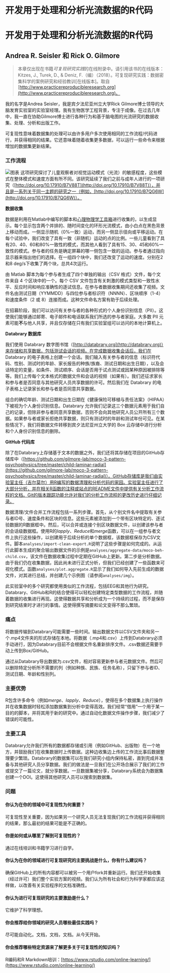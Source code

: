 # 开发用于处理和分析光流数据的R代码

# 开发用于处理和分析光流数据的R代码

## Andrea R. Seisler 和 Rick O. Gilmore

> 本章仅出现在书籍*可复现研究实践*的在线附录中。请引用该书的在线版本：Kitzes, J., Turek, D., & Deniz, F.（编）（2018）。可复现研究实践：数据密集科学的案例研究和经验教训[在线版本]。取自[http://www.practicereproducibleresearch.org](http://www.practicereproducibleresearch.org)。

我的名字是Andrea Seisler，我是宾夕法尼亚州立大学Rick Gilmore博士领导的大脑发育实验室的实验室经理。我有生物医学工程背景，专注于成像。在过去几年中，我一直在协助Gilmore博士进行各种行为和基于脑电图的光流研究的数据收集、处理、分析和出版工作。

可复现性意味着数据集的处理可以由许多用户多次使用相同的工作流程/代码进行，并获得相同的结果。它还意味着随着收集更多数据，可以运行一些命令来根据增加的数据集更新结果。

### 工作流程

![图表](rgilmore.png) 这项研究探讨了儿童观察者对视觉运动模式（光流）的敏感程度，这些模式在整体模式和速度方面有所不同。该研究延续了我们之前与成年人进行的一项研究（[http://doi.org/10.17910/B7V88T](http://doi.org/10.17910/B7V88T)），并且是一系列关于同一主题的研究之一（例如，[http://doi.org/10.17910/B7QG6W](http://doi.org/10.17910/B7QG6W)）。

**数据收集**

数据是利用在Matlab中编写的脚本和[心理物理学工具箱](http://psychtoolbox.org/)进行收集的，以生成显示。每个显示包含两个并排的、随时间变化的环形光流模式，由小白点在黑色背景上移动而成。一侧显示随机（0%一致）运动，而另一侧显示径向或平移运动。在每个试验中，我们改变了具有一致（非随机）运动的点的比例。一些儿童看到了具有20、40、60和80%一致性的模式，而其他人看到了具有15、30、45和60%一致性的模式。参与者的任务是确定屏幕的哪一侧包含一致的运动。参与者通过指向显示器来指出他们的选择。在一组四个块中，我们还改变了运动的速度。分别在2和8 deg/s下收集了两个块，总共4次运行。

由 Matlab 脚本为每个参与者生成了四个单独的输出（CSV 格式）文件，每个文件来自 4 个区块中的一个。每个 CSV 文件包含有关刺激的模式类型和一致性水平、反应时间和响应准确性的逐试信息。在参与者数据收集期间还收集了视频。文件名由测试日期（YYMMDD）与四位参与者标识符（NNNN）、区块顺序（1-4）和速度条件（2 或 8）连接而成。这种文件命名方案有助于后续处理。

在招募阶段，我们可以访问有关参与者的各种形式的个人身份识别信息（PII）。这使我们能够通过邮寄、电子邮件和电话联系我们所选的参与者家庭。大多数 PII 元素可能**不**与他人共享，并且仅存储在只有我们实验室组可以访问的本地计算机上。

**Databrary 数据库**

我们使用 Databrary 数字图书馆（[http://databrary.org](http://databrary.org)）来存储和共享数据，包括测试会话的视频。在完成数据收集会话后，我们在 Databrary 的电子表格上创建一个会话。我们输入有关参与者的信息（标识符代码、性别、测试时的年龄、家长报告的种族/族裔、测试日期和出生日期），以及会话特定的变量，如条件、测试顺序、会话是否用于试点测试或因某种原因被排除等等。我们上传每个文本格式的数据文件和会话的视频（如果有）。我们还征求家长和参与者是否同意与其他研究人员共享数据的许可。然后我们在 Databrary 的电子表格上记录家长和参与者是否同意共享数据。

组合的确切年龄、测试日期和出生日期在《健康保险可移植与责任法案》（HIPAA）下被视为个人身份识别信息。Databrary 允许我们记录这三个数据元素用于我们自己的记录，但除非参与者同意共享数据，否则不会向其他研究人员公开所有三个数据。如果参与者或家长拒绝共享数据，则只有测试时的年龄和测试年份可见。在某些情况下，我们将数据文件转移到宾夕法尼亚州立大学的 Box 云存储中进行分析和个人身份识别信息的删除。

**GitHub 代码库**

除了在Databrary上存储基于文本的数据之外，我们还将其存储在项目的GitHub存储库中（[https://github.com/gilmore-lab/moco-3-pattern-psychophysics/tree/master/child-laminar-radial](https://github.com/gilmore-lab/moco-3-pattern-psychophysics/tree/master/child-laminar-radial)）。GitHub存储库是我们由实验室主任（吉尔莫尔）用R编写的数据清理和分析代码的家园。实验室主任进行了大部分分析，并在相关R函数的注释或站点的README文件中提供有关分析工作流程的文档。Git的版本跟踪功能允许对我们的分析工作流程的更改历史进行仔细记录。

数据清理/文件合并工作流程包括一系列步骤。首先，从个别文件名中提取有关参与者ID号、速度条件和区块的信息。这些元素被添加到一个带有区块特定的、逐试验数据的R数据框中。然后，可以合并或连接个别区块数据文件，以创建该参与者的会话级数据框。使用R的*lapply*、*Reduce*和*merge*函数，可以在一组参与者文件上执行这些操作，以创建用于后续分析的单个数据框，该数据框保存为CSV文件。脚本`analyses/import-clean-export.R`说明了这些步骤是如何完成的。从运行此脚本生成的聚合输出数据文件的示例是`analyses/aggregate-data/moco-beh-child.csv`，该文件在数据收集过程中定期在GitHub上更新。第二步是分析数据。由于我们仍在收集数据，因此尚未进行正式分析，但我们已经创建了一些函数来可视化模式。函数`analyses/plot.aggregate.R`显示了我们如何导入先前生成的数据文件，对其进行总结，并创建几个示例图（请参阅`analyses/img`）。

此实验室中的多个研究都使用类似的工作流程，包括EEG和其他行为研究。Databrary、GitHub和R的结合使得可以轻松创建特定类型数据的工作流程，并随着数据的收集进行再现。这使得数据共享和分析成为一个持续的过程，而不是保存到研究结束时才进行的事情。这使得撰写摘要和论文变得不那么繁琐。

### 痛点

将数据传输到Databrary可能需要一些时间。输出数据文件以CSV文件夹和另一个.mp4文件夹的形式存储在本地。将数据（.mp4和.csv）上传到Databrary必须手动进行，因为Databrary目前不会根据文件名重新排序文件。.csv数据还需要手动上传到Box/GitHub。

通过从Databrary导出数据为.csv文件，相对容易更新参与者元数据文件。然后可以删除特定分析所不需要的列（例如种族、民族、任务名称），只留下参与者ID、测试日期、年龄和性别列。

### 主要优势

R包含许多命令（例如*merge*、*lapply*、*Reduce*），使得在多个数据集上执行操作并在收集数据时轻松添加数据集到分析中变得高效。我们经常“借用”一个用于某一目的的脚本，并将其用于新的研究中。通过自动化数据文件操作步骤，我们减少了错误的可能性。

### 主要工具

Databrary允许我们所有的数据都存储或引用（例如GitHub、出版物）在一个地方，并鼓励我们在收集数据时上传数据。这种边收集边上传的工作流比事后数据整理要少繁琐。Databrary的数据集可以在我们研究小组内保持私密，直到完成并准备与其他研究人员分享数据。我们的做法是一旦我们在公开场合展示了我们的工作或提交了一篇论文，就分享数据。一旦数据集被分享，Databrary系统会为数据集创建一个DOI。这使得其他研究人员可以搜索到数据集。

### 问题

#### 你认为在你的领域中可复现性为何重要？

可复现性至关重要，因为如果另一个研究人员无法复现我们的工作流程并获得相同的结果，那么最初的结果可能是不正确的。

#### 你是如何或从哪里了解到可复现性的？

通过在线培训和书籍学习进行自学。

#### 你认为在你的领域进行可复现研究的主要挑战是什么，你有什么建议吗？

确保GitHub上的所有内容都可以被另一个用户fork并重新运行。我们还开始收集（经过许可）我们整个实验方案的视频。我们认为所有社会和行为科学家都应该这样做，以改善有关实验程序的文档准确性。

#### 你认为进行可复现研究的主要激励是什么？

它维护了科学理想。

#### 你会推荐给你领域的研究人员哪些最佳实践吗？

尽可能自动化。文档，文档，文档。从今天开始。

#### 你会推荐哪些特定资源来了解更多关于可复现性的知识吗？

R编码和R Markdown培训：[https://www.rstudio.com/online-learning/](https://www.rstudio.com/online-learning/)

